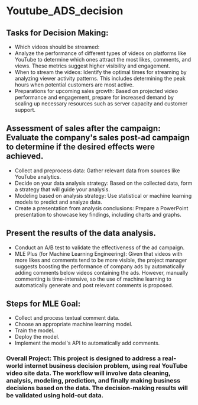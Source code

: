 # Youtube_ADS_decision

## Tasks for Decision Making:

- Which videos should be streamed: 
- Analyze the performance of different types of videos on platforms like YouTube to determine which ones attract the most likes, comments, and views. These metrics suggest higher visibility and engagement.
- When to stream the videos: Identify the optimal times for streaming by analyzing viewer activity patterns. This includes determining the peak hours when potential customers are most active.
- Preparations for upcoming sales growth: Based on projected video performance and engagement, prepare for increased demand by scaling up necessary resources such as server capacity and customer support.

## Assessment of sales after the campaign: Evaluate the company's sales post-ad campaign to determine if the desired effects were achieved.

- Collect and preprocess data: Gather relevant data from sources like YouTube analytics.
- Decide on your data analysis strategy: Based on the collected data, form a strategy that will guide your analysis.
- Modeling based on analysis strategy: Use statistical or machine learning models to predict and analyze data.
- Create a presentation from analysis conclusions: Prepare a PowerPoint presentation to showcase key findings, including charts and graphs.

## Present the results of the data analysis.

- Conduct an A/B test to validate the effectiveness of the ad campaign.
- MLE Plus (for Machine Learning Engineering): Given that videos with more likes and comments tend to be more visible, the project manager suggests boosting the performance of company ads by automatically adding comments below videos containing the ads. However, manually commenting is time-intensive, so the use of machine learning to automatically generate and post relevant comments is proposed.

## Steps for MLE Goal:

- Collect and process textual comment data.
- Choose an appropriate machine learning model.
- Train the model.
- Deploy the model.
- Implement the model's API to automatically add comments.

### Overall Project: This project is designed to address a real-world internet business decision problem, using real YouTube video site data. The workflow will involve data cleaning, analysis, modeling, prediction, and finally making business decisions based on the data. The decision-making results will be validated using hold-out data.
